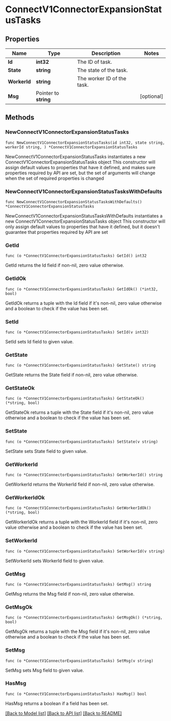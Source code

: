 # ConnectV1ConnectorExpansionStatusTasks

## Properties

Name | Type | Description | Notes
------------ | ------------- | ------------- | -------------
**Id** | **int32** | The ID of task. | 
**State** | **string** | The state of the task. | 
**WorkerId** | **string** | The worker ID of the task. | 
**Msg** | Pointer to **string** |  | [optional] 

## Methods

### NewConnectV1ConnectorExpansionStatusTasks

`func NewConnectV1ConnectorExpansionStatusTasks(id int32, state string, workerId string, ) *ConnectV1ConnectorExpansionStatusTasks`

NewConnectV1ConnectorExpansionStatusTasks instantiates a new ConnectV1ConnectorExpansionStatusTasks object
This constructor will assign default values to properties that have it defined,
and makes sure properties required by API are set, but the set of arguments
will change when the set of required properties is changed

### NewConnectV1ConnectorExpansionStatusTasksWithDefaults

`func NewConnectV1ConnectorExpansionStatusTasksWithDefaults() *ConnectV1ConnectorExpansionStatusTasks`

NewConnectV1ConnectorExpansionStatusTasksWithDefaults instantiates a new ConnectV1ConnectorExpansionStatusTasks object
This constructor will only assign default values to properties that have it defined,
but it doesn't guarantee that properties required by API are set

### GetId

`func (o *ConnectV1ConnectorExpansionStatusTasks) GetId() int32`

GetId returns the Id field if non-nil, zero value otherwise.

### GetIdOk

`func (o *ConnectV1ConnectorExpansionStatusTasks) GetIdOk() (*int32, bool)`

GetIdOk returns a tuple with the Id field if it's non-nil, zero value otherwise
and a boolean to check if the value has been set.

### SetId

`func (o *ConnectV1ConnectorExpansionStatusTasks) SetId(v int32)`

SetId sets Id field to given value.


### GetState

`func (o *ConnectV1ConnectorExpansionStatusTasks) GetState() string`

GetState returns the State field if non-nil, zero value otherwise.

### GetStateOk

`func (o *ConnectV1ConnectorExpansionStatusTasks) GetStateOk() (*string, bool)`

GetStateOk returns a tuple with the State field if it's non-nil, zero value otherwise
and a boolean to check if the value has been set.

### SetState

`func (o *ConnectV1ConnectorExpansionStatusTasks) SetState(v string)`

SetState sets State field to given value.


### GetWorkerId

`func (o *ConnectV1ConnectorExpansionStatusTasks) GetWorkerId() string`

GetWorkerId returns the WorkerId field if non-nil, zero value otherwise.

### GetWorkerIdOk

`func (o *ConnectV1ConnectorExpansionStatusTasks) GetWorkerIdOk() (*string, bool)`

GetWorkerIdOk returns a tuple with the WorkerId field if it's non-nil, zero value otherwise
and a boolean to check if the value has been set.

### SetWorkerId

`func (o *ConnectV1ConnectorExpansionStatusTasks) SetWorkerId(v string)`

SetWorkerId sets WorkerId field to given value.


### GetMsg

`func (o *ConnectV1ConnectorExpansionStatusTasks) GetMsg() string`

GetMsg returns the Msg field if non-nil, zero value otherwise.

### GetMsgOk

`func (o *ConnectV1ConnectorExpansionStatusTasks) GetMsgOk() (*string, bool)`

GetMsgOk returns a tuple with the Msg field if it's non-nil, zero value otherwise
and a boolean to check if the value has been set.

### SetMsg

`func (o *ConnectV1ConnectorExpansionStatusTasks) SetMsg(v string)`

SetMsg sets Msg field to given value.

### HasMsg

`func (o *ConnectV1ConnectorExpansionStatusTasks) HasMsg() bool`

HasMsg returns a boolean if a field has been set.


[[Back to Model list]](../README.md#documentation-for-models) [[Back to API list]](../README.md#documentation-for-api-endpoints) [[Back to README]](../README.md)


